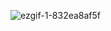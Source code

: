 ![ezgif-1-832ea8af5f](https://user-images.githubusercontent.com/73384534/159156353-1f4f3a7d-3102-467d-a085-4b316f9ab699.gif)
